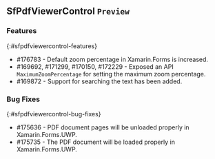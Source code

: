 ## SfPdfViewerControl `Preview`

### Features
{:#sfpdfviewercontrol-features} 
* \#176783 - Default zoom percentage in Xamarin.Forms is increased.
* \#169692, \#171299, \#170150, \#172229 - Exposed an API `MaximumZoomPercentage` for setting the maximum zoom percentage.
* \#169872 - Support for searching the text has been added.


### Bug Fixes
{:#sfpdfviewercontrol-bug-fixes} 

* \#175636 - PDF document pages will be unloaded properly in Xamarin.Forms.UWP.
* \#175735 - The PDF document will be loaded properly in Xamarin.Forms.UWP.
